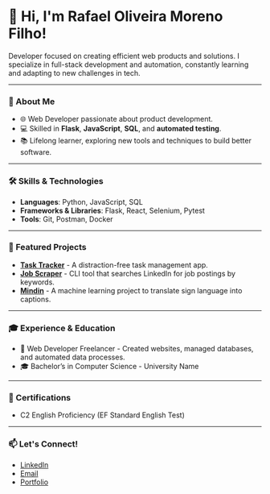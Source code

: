 # 👋 Hi, I'm Rafael Oliveira Moreno Filho!

Developer focused on creating efficient web products and solutions. I specialize in full-stack development and automation, constantly learning and adapting to new challenges in tech.

---

### 💼 About Me
- 🌐 Web Developer passionate about product development.
- 💻 Skilled in **Flask**, **JavaScript**, **SQL**, and **automated testing**.
- 📚 Lifelong learner, exploring new tools and techniques to build better software.

---

### 🛠️ Skills & Technologies
- **Languages**: Python, JavaScript, SQL
- **Frameworks & Libraries**: Flask, React, Selenium, Pytest
- **Tools**: Git, Postman, Docker

---

### 🌟 Featured Projects
- **[Task Tracker](https://github.com/username/task-tracker)** - A distraction-free task management app.
- **[Job Scraper](https://github.com/username/job-scraper)** - CLI tool that searches LinkedIn for job postings by keywords.
- **[Mindin](https://github.com/username/mindin)** - A machine learning project to translate sign language into captions.

---

### 🎓 Experience & Education
- 💼 Web Developer Freelancer - Created websites, managed databases, and automated data processes.
- 🎓 Bachelor’s in Computer Science - University Name

---

### 📜 Certifications
- C2 English Proficiency (EF Standard English Test)

---

### 📫 Let's Connect!
- [LinkedIn](https://linkedin.com/in/moreno-rafael)
- [Email](mailto:oliveirafaelmoreno@gmail.com)
- [Portfolio](https://rafaelmoreno.tech)
